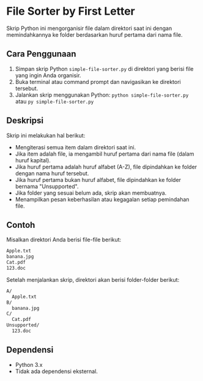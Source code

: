 # File Sorter by First Letter

Skrip Python ini mengorganisir file dalam direktori saat ini dengan memindahkannya ke folder berdasarkan huruf pertama dari nama file.

## Cara Penggunaan

1.  Simpan skrip Python `simple-file-sorter.py` di direktori yang berisi file yang ingin Anda organisir.
2.  Buka terminal atau command prompt dan navigasikan ke direktori tersebut.
3.  Jalankan skrip menggunakan Python: `python simple-file-sorter.py` atau `py simple-file-sorter.py`

## Deskripsi

Skrip ini melakukan hal berikut:

* Mengiterasi semua item dalam direktori saat ini.
* Jika item adalah file, ia mengambil huruf pertama dari nama file (dalam huruf kapital).
* Jika huruf pertama adalah huruf alfabet (A-Z), file dipindahkan ke folder dengan nama huruf tersebut.
* Jika huruf pertama bukan huruf alfabet, file dipindahkan ke folder bernama "Unsupported".
* Jika folder yang sesuai belum ada, skrip akan membuatnya.
* Menampilkan pesan keberhasilan atau kegagalan setiap pemindahan file.

## Contoh

Misalkan direktori Anda berisi file-file berikut:
``` txt
Apple.txt
banana.jpg
Cat.pdf
123.doc
```

Setelah menjalankan skrip, direktori akan berisi folder-folder berikut:
``` txt
A/
  Apple.txt
B/
  banana.jpg
C/
  Cat.pdf
Unsupported/
  123.doc
```

## Dependensi

* Python 3.x
* Tidak ada dependensi eksternal.
